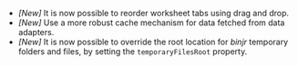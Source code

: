 * _[New]_ It is now possible to reorder worksheet tabs using drag and drop.
* _[New]_ Use a more robust cache mechanism for data fetched from data adapters. 
* _[New]_ It is now possible to override the root location for *binjr* temporary folders and files, by setting the `temporaryFilesRoot` property.